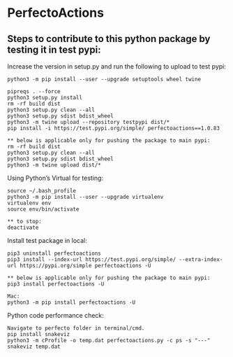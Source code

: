 # PerfectoActions

## Steps to contribute to this python package by testing it in test pypi:

Increase the version in setup.py and run the following to upload to test pypi: <br /> 

    python3 -m pip install --user --upgrade setuptools wheel twine
    
    pipreqs . --force
    python3 setup.py install
    rm -rf build dist
    python3 setup.py clean --all
    python3 setup.py sdist bdist_wheel
    python3 -m twine upload --repository testpypi dist/*
    pip install -i https://test.pypi.org/simple/ perfectoactions==1.0.83
    
    ** below is applicable only for pushing the package to main pypi:
    rm -rf build dist
    python3 setup.py clean --all
    python3 setup.py sdist bdist_wheel
    python3 -m twine upload dist/*

Using Python’s Virtual for testing:<br /> 

    source ~/.bash_profile 
    python3 -m pip install --user --upgrade virtualenv
    virtualenv env
    source env/bin/activate
    
    ** to stop:
    deactivate

Install test package in local:<br /> 

    pip3 uninstall perfectoactions
    pip3 install --index-url https://test.pypi.org/simple/ --extra-index-url https://pypi.org/simple perfectoactions -U

    ** below is applicable only for pushing the package to main pypi:
    pip3 install perfectoactions -U
    
    Mac: 
    python3 -m pip install perfectoactions -U

    
Python code performance check:<br /> 

    Navigate to perfecto folder in terminal/cmd. 
    pip install snakeviz
    python3 -m cProfile -o temp.dat perfectoactions.py -c ps -s "---" 
    snakeviz temp.dat